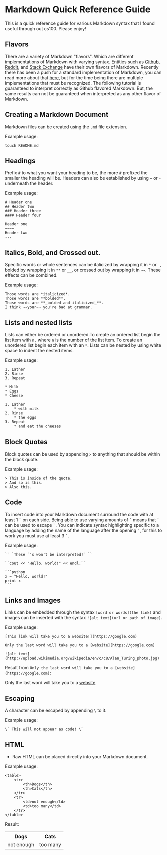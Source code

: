 Markdown Quick Reference Guide
===
This is a quick reference guide for various Markdown syntax that I found useful through out cs100. Please enjoy!

Flavors
---
There are a variety of Markdown "flavors". Which are different implementations of Markdown with varying syntax. Entities such as [Github](https://help.github.com/articles/github-flavored-markdown/), [Reddit](http://www.reddit.com/wiki/commenting), and [Stack Exchange](http://stackoverflow.com/editing-help) have their own flavors of Markdown. Recently there has been a push for a standard implementation of Markdown, you can read more about that [here](http://blog.codinghorror.com/standard-flavored-markdown/), but for the time being there are multiple implementations that must be recognized. The following tutorial is guaranteed to interpret correctly as Github flavored Markdown. But, the same results can not be guaranteed when interpreted as any other flavor of Markdown.

Creating a Markdown Document
---
Markdown files can be created using the ```.md``` file extension.

Example usage:

    touch README.md

Headings
---
Prefix ```#``` to what you want your heading to be, the more ```#``` prefixed the smaller the heading will be. Headers can also be established by using ```=``` or ```-``` underneath the header.

Example usage:

    # Header one
    ## Header two
    ### Header three
    #### Header four

    Header one
    ====
    Header two
    ---

Italics, Bold, and Crossed out.
---
Specific words or whole sentences can be italicized by wrapping it in ```*``` or ```_```, bolded by wrapping it in ```**``` or ```__```, or crossed out by wrapping it in ```~~```. These effects can be combined.

Example usage:

    Those words are *italicized*.
    Those words are **bolded**.
    Those words are **_bolded and italicized_**.
    I think ~~your~~ you're bad at grammar.
Lists and nested lists
---
Lists can either be ordered or unordered.To create an ordered list begin the list item with ```n.``` where ```n``` is the number of the list item. To create an unordered list begin each item with an ```*```. Lists can be nested by using white space to indent the nested items.

Example usage:
    
    1. Lather
    2. Rinse
    3. Repeat
    
    * Milk
    * Eggs
    * Cheese

    1. Lather
        * with milk
    2. Rinse
        * the eggs
    3. Repeat
        * and eat the cheeses

Block Quotes
---
Block quotes can be used by appending ```>``` to anything that should be within the block quote.

Example usage:

    > This is inside of the quote.
    > And so is this.
    > Also this.

Code
---
To insert code into your Markdown document surround the code with at least 1 `` ` `` on each side. Being able to use varying amounts of ``` ` ``` means that  ``` ` ``` can be used to escape ``` ` ```. You can indicate syntax highlighting specific to a language by adding the name of the language after the opening `` ` ``, for this to work you must use at least 3 `` ` ``. 

Example usage:
    
    `` `These `'s won't be interpreted!` ``

    ``cout << "Hello, world!" << endl;``
    
    ```python
    x = "Hello, world!"
    print x
    ```
    
Links and Images
---
Links can be embedded through the syntax ```[word or words](the link)``` and images can be inserted with the syntax ```![alt text](url or path of image)```.

Example usage:

    [This link will take you to a website!](https://google.com)
    
    Only the last word will take you to a [website](https://google.com)
    
    ![alt text](http://upload.wikimedia.org/wikipedia/en/c/c8/Alan_Turing_photo.jpg)

Result from ```Only the last word will take you to a [website](https://google.com)```:

Only the last word will take you to a [website](https://google.com)

Escaping
---
A character can be escaped by appending ```\``` to it.

Example usage:
    
    \` This will not appear as code! \`

HTML
---
* Raw HTML can be placed directly into your Markdown document.

Example usage:

    <table>
        <tr>
            <th>Dogs</th>
            <th>Cats</th>
        </tr>
        <tr>
            <td>not enough</td>
            <td>too many</td>
        </tr>
    </table>
    
Result:

<table>
    <tr>
        <th>Dogs</th>
        <th>Cats</th>
    </tr>
    <tr>
        <td>not enough</td>
        <td>too many</td>
    </tr>
</table>
